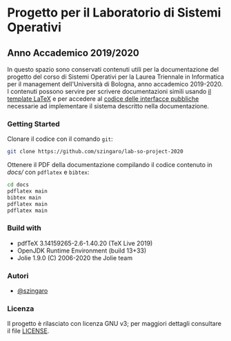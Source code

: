 # Progetto per il Laboratorio di Sistemi Operativi 
## Anno Accademico 2019/2020

In questo spazio sono conservati contenuti utili per la documentazione del progetto del corso di Sistemi Operativi per la Laurea Triennale in Informatica per il management dell'Università di Bologna, anno accademico 2019-2020.
I contenuti possono servire per scrivere documentazioni simili usando [il template LaTeX](docs/main.tex) e per accedere al [codice delle interfacce pubbliche](docs/assets/listings/) necessarie ad implementare il sistema descritto nella documentazione.

### Getting Started

Clonare il codice con il comando `git`:

```bash
git clone https://github.com/szingaro/lab-so-project-2020
```

Ottenere il PDF della documentazione compilando il codice contenuto in _docs/_ con `pdflatex` e `bibtex`:

```bash
cd docs
pdflatex main
bibtex main
pdflatex main
pdflatex main
```

### Build with

- pdfTeX 3.14159265-2.6-1.40.20 (TeX Live 2019)
- OpenJDK Runtime Environment (build 13+33)
- Jolie 1.9.0 (C) 2006-2020 the Jolie team

### Autori

- [@szingaro](https://github.com/szingaro)

### Licenza

Il progetto è rilasciato con licenza GNU v3; per maggiori dettagli consultare il file [LICENSE](LICENSE).
